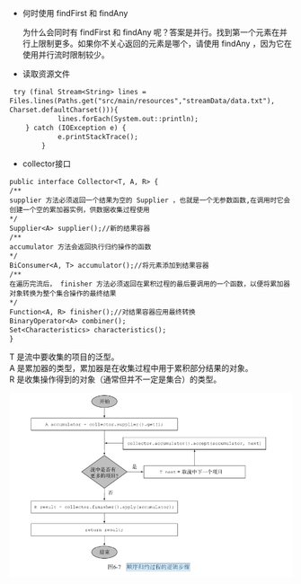 *  何时使用 findFirst 和 findAny

    为什么会同时有 findFirst 和 findAny 呢？答案是并行。找到第一个元素在并行上限制更多。如果你不关心返回的元素是哪个，请使用 findAny ，因为它在使用并行流时限制较少。
*  读取资源文件

```
 try (final Stream<String> lines = Files.lines(Paths.get("src/main/resources","streamData/data.txt"), Charset.defaultCharset())){
            lines.forEach(System.out::println);
    } catch (IOException e) {
            e.printStackTrace();
        }
```
*   collector接口
```
public interface Collector<T, A, R> {
/**
supplier 方法必须返回一个结果为空的 Supplier ，也就是一个无参数函数,在调用时它会创建一个空的累加器实例，供数据收集过程使用
*/
Supplier<A> supplier();//新的结果容器
/**
accumulator 方法会返回执行归约操作的函数
*/
BiConsumer<A, T> accumulator();//将元素添加到结果容器
/**
在遍历完流后， finisher 方法必须返回在累积过程的最后要调用的一个函数，以便将累加器对象转换为整个集合操作的最终结果
*/
Function<A, R> finisher();//对结果容器应用最终转换
BinaryOperator<A> combiner();
Set<Characteristics> characteristics();
}
```
T 是流中要收集的项目的泛型。  
A 是累加器的类型，累加器是在收集过程中用于累积部分结果的对象。  
R 是收集操作得到的对象（通常但并不一定是集合）的类型。  



![顺序归约过程的逻辑步骤](/src/main/resources/collector/顺序归约过程的逻辑步骤.png  "顺序归约过程的逻辑步骤")
